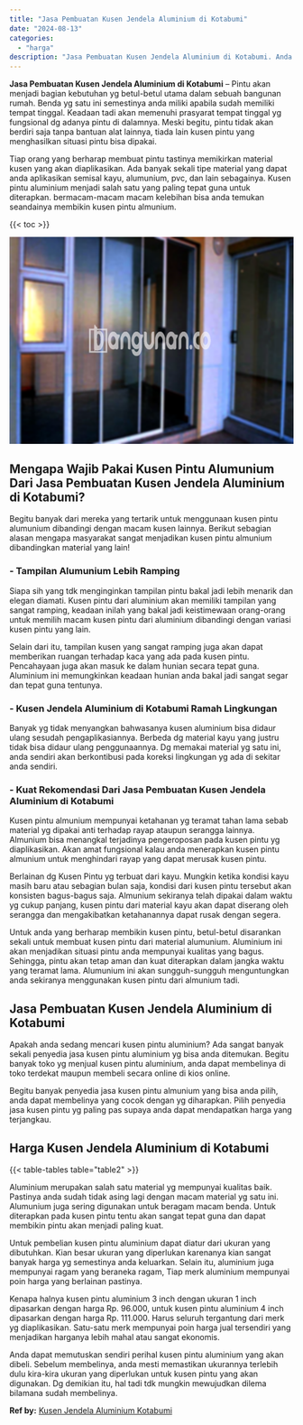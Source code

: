 ```yaml
---
title: "Jasa Pembuatan Kusen Jendela Aluminium di Kotabumi"
date: "2024-08-13"
categories: 
  - "harga"
description: "Jasa Pembuatan Kusen Jendela Aluminium di Kotabumi. Anda dapat memutuskan sendiri perihal kusen pintu aluminium yang akan dibeli. Sebelum membelinya, anda me..."
---
```


**Jasa Pembuatan Kusen Jendela Aluminium di Kotabumi** – Pintu akan menjadi bagian kebutuhan yg betul-betul utama dalam sebuah bangunan rumah. Benda yg satu ini semestinya anda miliki apabila sudah memiliki tempat tinggal. Keadaan tadi akan memenuhi prasyarat tempat tinggal yg fungsional dg adanya pintu di dalamnya. Meski begitu, pintu tidak akan berdiri saja tanpa bantuan alat lainnya, tiada lain kusen pintu yang menghasilkan situasi pintu bisa dipakai.

Tiap orang yang berharap membuat pintu tastinya memikirkan material kusen yang akan diaplikasikan. Ada banyak sekali tipe material yang dapat anda aplikasikan semisal kayu, alumunium, pvc, dan lain sebagainya. Kusen pintu aluminium menjadi salah satu yang paling tepat guna untuk diterapkan. bermacam-macam macam kelebihan bisa anda temukan seandainya membikin kusen pintu almunium.

{{< toc >}}

![Jasa Pembuatan Kusen Jendela Aluminium di Kotabumi](/images/harga-kusen-jendela-alumunium-14.png)

## Mengapa Wajib Pakai Kusen Pintu Alumunium Dari Jasa Pembuatan Kusen Jendela Aluminium di Kotabumi?

Begitu banyak dari mereka yang tertarik untuk menggunaan kusen pintu alumunium dibandingi dengan macam kusen lainnya. Berikut sebagian alasan mengapa masyarakat sangat menjadikan kusen pintu almunium dibandingkan material yang lain!

### \- Tampilan Alumunium Lebih Ramping

Siapa sih yang tdk menginginkan tampilan pintu bakal jadi lebih menarik dan elegan diamati. Kusen pintu dari aluminium akan memiliki tampilan yang sangat ramping, keadaan inilah yang bakal jadi keistimewaan orang-orang untuk memilih macam kusen pintu dari aluminium dibandingi dengan variasi kusen pintu yang lain.

Selain dari itu, tampilan kusen yang sangat ramping juga akan dapat memberikan ruangan terhadap kaca yang ada pada kusen pintu. Pencahayaan juga akan masuk ke dalam hunian secara tepat guna. Aluminium ini memungkinkan keadaan hunian anda bakal jadi sangat segar dan tepat guna tentunya.

### \- Kusen Jendela Aluminium di Kotabumi Ramah Lingkungan

Banyak yg tidak menyangkan bahwasanya kusen aluminium bisa didaur ulang sesudah pengaplikasiannya. Berbeda dg material kayu yang justru tidak bisa didaur ulang penggunaannya. Dg memakai material yg satu ini, anda sendiri akan berkontibusi pada koreksi lingkungan yg ada di sekitar anda sendiri.

### \- Kuat Rekomendasi Dari Jasa Pembuatan Kusen Jendela Aluminium di Kotabumi

Kusen pintu almunium mempunyai ketahanan yg teramat tahan lama sebab material yg dipakai anti terhadap rayap ataupun serangga lainnya. Almunium bisa menangkal terjadinya pengeroposan pada kusen pintu yg diaplikasikan. Akan amat fungsional kalau anda menerapkan kusen pintu almunium untuk menghindari rayap yang dapat merusak kusen pintu.

Berlainan dg Kusen Pintu yg terbuat dari kayu. Mungkin ketika kondisi kayu masih baru atau sebagian bulan saja, kondisi dari kusen pintu tersebut akan konsisten bagus-bagus saja. Almunium sekiranya telah dipakai dalam waktu yg cukup panjang, kusen pintu dari material kayu akan dapat diserang oleh serangga dan mengakibatkan ketahanannya dapat rusak dengan segera.

Untuk anda yang berharap membikin kusen pintu, betul-betul disarankan sekali untuk membuat kusen pintu dari material alumunium. Aluminium ini akan menjadikan situasi pintu anda mempunyai kualitas yang bagus. Sehingga, pintu akan tetap aman dan kuat diterapkan dalam jangka waktu yang teramat lama. Alumunium ini akan sungguh-sungguh menguntungkan anda sekiranya menggunakan kusen pintu dari almunium tadi.

## Jasa Pembuatan Kusen Jendela Aluminium di Kotabumi

Apakah anda sedang mencari kusen pintu aluminium? Ada sangat banyak sekali penyedia jasa kusen pintu aluminium yg bisa anda ditemukan. Begitu banyak toko yg menjual kusen pintu aluminium, anda dapat membelinya di toko terdekat maupun membeli secara online di kios online.

Begitu banyak penyedia jasa kusen pintu almunium yang bisa anda pilih, anda dapat membelinya yang cocok dengan yg diharapkan. Pilih penyedia jasa kusen pintu yg paling pas supaya anda dapat mendapatkan harga yang terjangkau.

## Harga Kusen Jendela Aluminium di Kotabumi

{{< table-tables table="table2" >}}

Aluminium merupakan salah satu material yg mempunyai kualitas baik. Pastinya anda sudah tidak asing lagi dengan macam material yg satu ini. Alumunium juga sering digunakan untuk beragam macam benda. Untuk diterapkan pada kusen pintu tentu akan sangat tepat guna dan dapat membikin pintu akan menjadi paling kuat.

Untuk pembelian kusen pintu aluminium dapat diatur dari ukuran yang dibutuhkan. Kian besar ukuran yang diperlukan karenanya kian sangat banyak harga yg semestinya anda keluarkan. Selain itu, aluminium juga mempunyai ragam yang beraneka ragam, Tiap merk aluminium mempunyai poin harga yang berlainan pastinya.

Kenapa halnya kusen pintu aluminium 3 inch dengan ukuran 1 inch dipasarkan dengan harga Rp. 96.000, untuk kusen pintu aluminium 4 inch dipasarkan dengan harga Rp. 111.000. Harus seluruh tergantung dari merk yg diaplikasikan. Satu-satu merk mempunyai poin harga jual tersendiri yang menjadikan harganya lebih mahal atau sangat ekonomis.

Anda dapat memutuskan sendiri perihal kusen pintu aluminium yang akan dibeli. Sebelum membelinya, anda mesti memastikan ukurannya terlebih dulu kira-kira ukuran yang diperlukan untuk kusen pintu yang akan digunakan. Dg demikian itu, hal tadi tdk mungkin mewujudkan dilema bilamana sudah membelinya.

**Ref by:** [Kusen Jendela Aluminium Kotabumi](https://id.wikipedia.org/wiki/Kusen)
